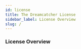 ```yaml
---
id: license
title: The Dreamcatcher License
sidebar_label: License Overview
slug: /
---
```


### License Overview
